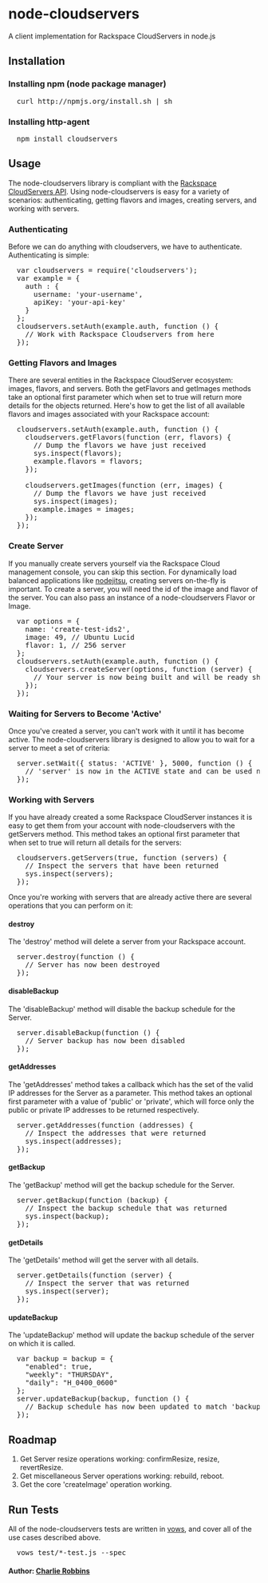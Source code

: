 # node-cloudservers

A client implementation for Rackspace CloudServers in node.js

## Installation

### Installing npm (node package manager)
<pre>
  curl http://npmjs.org/install.sh | sh
</pre>

### Installing http-agent
<pre>
  npm install cloudservers
</pre>

## Usage

The node-cloudservers library is compliant with the [Rackspace CloudServers API][0]. Using node-cloudservers is easy for a variety of scenarios: authenticating, getting flavors and images, creating servers, and working with servers.

### Authenticating
Before we can do anything with cloudservers, we have to authenticate. Authenticating is simple:
<pre>
  var cloudservers = require('cloudservers');
  var example = {
    auth : {
      username: 'your-username',
      apiKey: 'your-api-key'
    }
  };
  cloudservers.setAuth(example.auth, function () {
    // Work with Rackspace Cloudservers from here
  });
</pre>

### Getting Flavors and Images
There are several entities in the Rackspace CloudServer ecosystem: images, flavors, and servers. Both the getFlavors and getImages methods take an optional first parameter which when set to true will return more details for the objects returned. Here's how to get the list of all available flavors and images associated with your Rackspace account:
<pre>
  cloudservers.setAuth(example.auth, function () {
    cloudservers.getFlavors(function (err, flavors) {
      // Dump the flavors we have just received
      sys.inspect(flavors);
      example.flavors = flavors;
    });

    cloudservers.getImages(function (err, images) {
      // Dump the flavors we have just received
      sys.inspect(images);
      example.images = images;
    });
  });
</pre>

### Create Server
If you manually create servers yourself via the Rackspace Cloud management console, you can skip this section. For dynamically load balanced applications like [nodejitsu][1], creating servers on-the-fly is important. To create a server, you will need the id of the image and flavor of the server. You can also pass an instance of a node-cloudservers Flavor or Image. 

<pre>
  var options = {
    name: 'create-test-ids2',
    image: 49, // Ubuntu Lucid
    flavor: 1, // 256 server
  };
  cloudservers.setAuth(example.auth, function () {
    cloudservers.createServer(options, function (server) { 
      // Your server is now being built and will be ready shortly
    });
  });
</pre> 

### Waiting for Servers to Become 'Active'
Once you've created a server, you can't work with it until it has become active. The node-cloudservers library is designed to allow you to wait for a server to meet a set of criteria:
<pre>
  server.setWait({ status: 'ACTIVE' }, 5000, function () {
    // 'server' is now in the ACTIVE state and can be used normally.
  });
</pre>

### Working with Servers
If you have already created a some Rackspace CloudServer instances it is easy to get them from your account with node-cloudservers with the getServers method. This method takes an optional first parameter that when set to true will return all details for the servers:
<pre>
  cloudservers.getServers(true, function (servers) {
    // Inspect the servers that have been returned
    sys.inspect(servers);
  });
</pre>

Once you're working with servers that are already active there are several operations that you can perform on it:

#### destroy
The 'destroy' method will delete a server from your Rackspace account.
<pre>
  server.destroy(function () {
    // Server has now been destroyed
  });
</pre>

#### disableBackup
The 'disableBackup' method will disable the backup schedule for the Server.
<pre>
  server.disableBackup(function () {
    // Server backup has now been disabled
  });
</pre>

#### getAddresses
The 'getAddresses' method takes a callback which has the set of the valid IP addresses for the Server as a parameter. This method takes an optional first parameter with a value of 'public' or 'private', which will force only the public or private IP addresses to be returned respectively. 
<pre>
  server.getAddresses(function (addresses) {
    // Inspect the addresses that were returned
    sys.inspect(addresses);
  });
</pre>

#### getBackup
The 'getBackup' method will get the backup schedule for the Server.
<pre>
  server.getBackup(function (backup) {
    // Inspect the backup schedule that was returned
    sys.inspect(backup);
  });
</pre>

#### getDetails
The 'getDetails' method will get the server with all details.
<pre>
  server.getDetails(function (server) {
    // Inspect the server that was returned
    sys.inspect(server);
  });
</pre>

#### updateBackup
The 'updateBackup' method will update the backup schedule of the server on which it is called.
<pre>
  var backup = backup = {
    "enabled": true,
    "weekly": "THURSDAY",
    "daily": "H_0400_0600"
  };
  server.updateBackup(backup, function () {
    // Backup schedule has now been updated to match 'backup'
  });
</pre>

## Roadmap

1. Get Server resize operations working: confirmResize, resize, revertResize.
2. Get miscellaneous Server operations working: rebuild, reboot.  
3. Get the core 'createImage' operation working.

## Run Tests
All of the node-cloudservers tests are written in [vows][2], and cover all of the use cases described above.
<pre>
  vows test/*-test.js --spec
</pre>

#### Author: [Charlie Robbins](http://www.charlierobbins.com)

[0]: http://docs.rackspacecloud.com/servers/api/cs-devguide-latest.pdf
[1]: http://nodejitsu.com
[2]: http://vowsjs.org